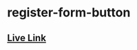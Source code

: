# register-form-button

<h2><a href="https://thisiskhandev.github.io/register-form-button/">Live Link</a></h2>
